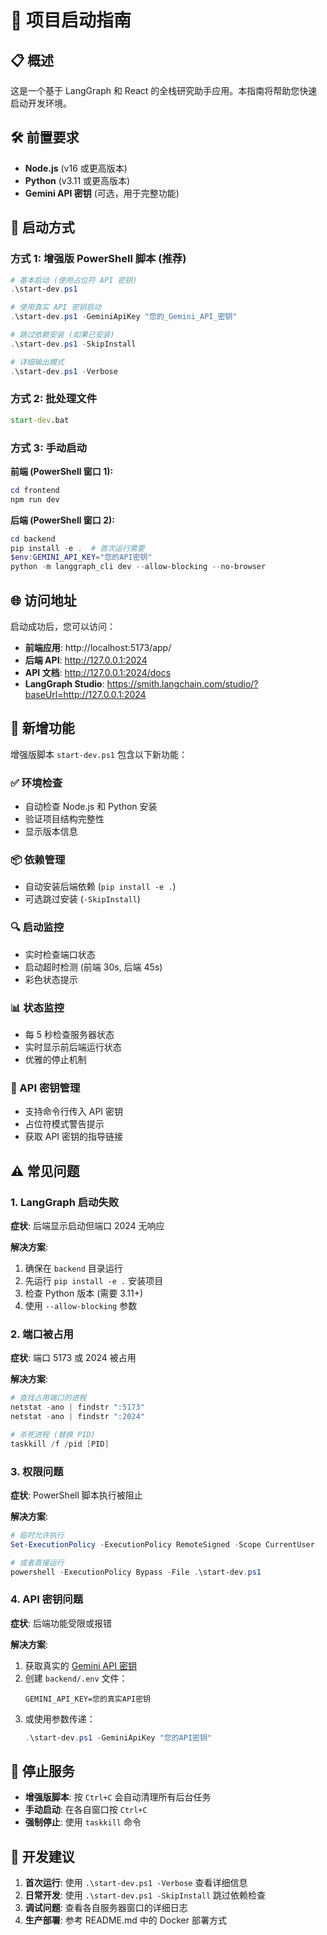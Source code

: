 # 🚀 项目启动指南

## 📋 概述

这是一个基于 LangGraph 和 React 的全栈研究助手应用。本指南将帮助您快速启动开发环境。

## 🛠️ 前置要求

- **Node.js** (v16 或更高版本)
- **Python** (v3.11 或更高版本)
- **Gemini API 密钥** (可选，用于完整功能)

## 🎯 启动方式

### 方式 1: 增强版 PowerShell 脚本 (推荐)

```powershell
# 基本启动 (使用占位符 API 密钥)
.\start-dev.ps1

# 使用真实 API 密钥启动
.\start-dev.ps1 -GeminiApiKey "您的_Gemini_API_密钥"

# 跳过依赖安装 (如果已安装)
.\start-dev.ps1 -SkipInstall

# 详细输出模式
.\start-dev.ps1 -Verbose
```

### 方式 2: 批处理文件

```cmd
start-dev.bat
```

### 方式 3: 手动启动

**前端 (PowerShell 窗口 1):**

```powershell
cd frontend
npm run dev
```

**后端 (PowerShell 窗口 2):**

```powershell
cd backend
pip install -e .  # 首次运行需要
$env:GEMINI_API_KEY="您的API密钥"
python -m langgraph_cli dev --allow-blocking --no-browser
```

## 🌐 访问地址

启动成功后，您可以访问：

- **前端应用**: http://localhost:5173/app/
- **后端 API**: http://127.0.0.1:2024
- **API 文档**: http://127.0.0.1:2024/docs
- **LangGraph Studio**: https://smith.langchain.com/studio/?baseUrl=http://127.0.0.1:2024

## 🔧 新增功能

增强版脚本 `start-dev.ps1` 包含以下新功能：

### ✅ 环境检查

- 自动检查 Node.js 和 Python 安装
- 验证项目结构完整性
- 显示版本信息

### 📦 依赖管理

- 自动安装后端依赖 (`pip install -e .`)
- 可选跳过安装 (`-SkipInstall`)

### 🔍 启动监控

- 实时检查端口状态
- 启动超时检测 (前端 30s, 后端 45s)
- 彩色状态提示

### 📊 状态监控

- 每 5 秒检查服务器状态
- 实时显示前后端运行状态
- 优雅的停止机制

### 🔑 API 密钥管理

- 支持命令行传入 API 密钥
- 占位符模式警告提示
- 获取 API 密钥的指导链接

## ⚠️ 常见问题

### 1. LangGraph 启动失败

**症状**: 后端显示启动但端口 2024 无响应

**解决方案**:

1. 确保在 `backend` 目录运行
2. 先运行 `pip install -e .` 安装项目
3. 检查 Python 版本 (需要 3.11+)
4. 使用 `--allow-blocking` 参数

### 2. 端口被占用

**症状**: 端口 5173 或 2024 被占用

**解决方案**:

```powershell
# 查找占用端口的进程
netstat -ano | findstr ":5173"
netstat -ano | findstr ":2024"

# 杀死进程 (替换 PID)
taskkill /f /pid [PID]
```

### 3. 权限问题

**症状**: PowerShell 脚本执行被阻止

**解决方案**:

```powershell
# 临时允许执行
Set-ExecutionPolicy -ExecutionPolicy RemoteSigned -Scope CurrentUser

# 或者直接运行
powershell -ExecutionPolicy Bypass -File .\start-dev.ps1
```

### 4. API 密钥问题

**症状**: 后端功能受限或报错

**解决方案**:

1. 获取真实的 [Gemini API 密钥](https://aistudio.google.com/app/apikey)
2. 创建 `backend/.env` 文件：
   ```
   GEMINI_API_KEY=您的真实API密钥
   ```
3. 或使用参数传递：
   ```powershell
   .\start-dev.ps1 -GeminiApiKey "您的API密钥"
   ```

## 🛑 停止服务

- **增强版脚本**: 按 `Ctrl+C` 会自动清理所有后台任务
- **手动启动**: 在各自窗口按 `Ctrl+C`
- **强制停止**: 使用 `taskkill` 命令

## 📝 开发建议

1. **首次运行**: 使用 `.\start-dev.ps1 -Verbose` 查看详细信息
2. **日常开发**: 使用 `.\start-dev.ps1 -SkipInstall` 跳过依赖检查
3. **调试问题**: 查看各自服务器窗口的详细日志
4. **生产部署**: 参考 README.md 中的 Docker 部署方式
